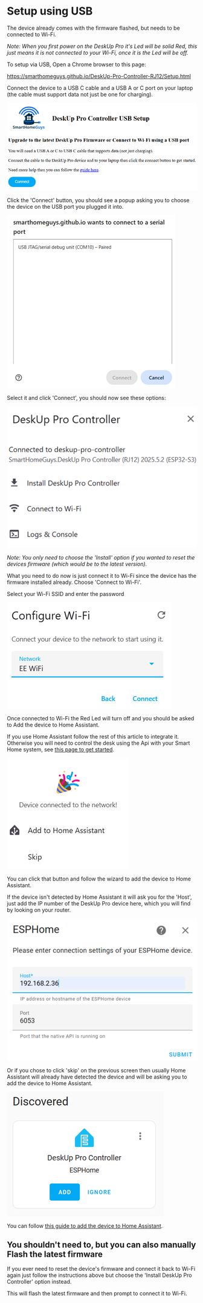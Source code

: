 # Setup using USB
The device already comes with the firmware flashed, but needs to be connected to Wi-Fi.

_Note: When you first power on the DeskUp Pro it's Led will be solid Red, this just means it is not connected to your Wi-Fi, once it is the Led will be off._

To setup via USB, Open a Chrome browser to this page:

https://smarthomeguys.github.io/DeskUp-Pro-Controller-RJ12/Setup.html

Connect the device to a USB C cable and a USB A or C port on your laptop (the cable must support data not just be one for charging).

![](images/Setup-USB-Setup-page2.png)

Click the 'Connect' button, you should see a popup asking you to choose the device on the USB port you plugged it into.

![](images/Setup-USB-Serial-Connection-page.png)

Select it and click 'Connect', you should now see these options:

![](images/Setup-USB-Choose-Option-page.png)

_Note: You only need to choose the 'Install' option if you wanted to reset the devices firmware (which would be to the latest version)._

What you need to do now is just connect it to Wi-Fi since the device has the firmware installed already.  Choose 'Connect to Wi-Fi'.

Select your Wi-Fi SSID and enter the password

![](images/Setup-USB-Connect-to-wifi.png)

Once connected to Wi-Fi the Red Led will turn off and you should be asked to Add the device to Home Assistant.

If you use Home Assistant follow the rest of this article to integrate it. Otherwise you will need to control the desk using the Api with your Smart Home system, see [this page to get started](docs/configuration/README.md#configure-and-use-the-deskup-pro-with-another-smart-home-hub).


![](images/Setup-USB-Ask-to-add-to-homeassistant.png)

You can click that button and follow the wizard to add the device to Home Assistant.  

If the device isn't detected by Home Assistant it will ask you for the 'Host', just add the IP number of the DeskUp Pro device here, which you will find by looking on your router.

![](images/Setup-USB-Homeassistant-prompt-for-host.png)

 Or if you chose to click 'skip' on the previous screen then usually Home Assistant will already have detected the device and will be asking you to add the device to Home Assistant.

![](images/Setup-USB-Homeassistant-device-detected.png)

You can follow [this guide to add the device to Home Assistant](add-to-home-assistant.md).


## You shouldn't need to, but you can also manually Flash the latest firmware
If you ever need to reset the device's firmware and connect it back to Wi-Fi again just follow the instructions above but choose the 'Install DeskUp Pro Controller' option instead.

This will flash the latest firmware and then prompt to connect it to Wi-Fi.

